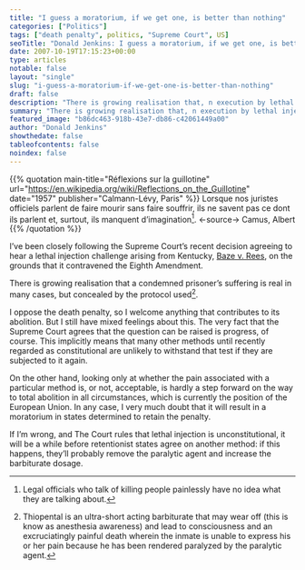```yaml
---
title: "I guess a moratorium, if we get one, is better than nothing"
categories: ["Politics"]
tags: ["death penalty", politics, "Supreme Court", US]
seoTitle: "Donald Jenkins: I guess a moratorium, if we get one, is better than nothing"
date: 2007-10-19T17:15:23+00:00
type: articles
notable: false
layout: "single"
slug: "i-guess-a-moratorium-if-we-get-one-is-better-than-nothing"
draft: false
description: "There is growing realisation that, n execution by lethal injection, a condemned prisoner’s suffering is real in many cases, but concealed by the protocol used. The Supreme Court, unfortunately, has yet to acknowledge this."
summary: "There is growing realisation that, n execution by lethal injection, a condemned prisoner’s suffering is real in many cases, but concealed by the protocol used. The Supreme Court, unfortunately, has yet to acknowledge this."
featured_image: "b86dc463-918b-43e7-db86-c42061449a00"
author: "Donald Jenkins"
showthedate: false
tableofcontents: false
noindex: false
---
```


{{% quotation main-title="Réflexions sur la guillotine" url="https://en.wikipedia.org/wiki/Reflections_on_the_Guillotine" date="1957" publisher="Calmann-Lévy, Paris" %}}
Lorsque nos juristes officiels parlent de faire mourir sans faire souffrir, ils ne savent pas ce dont ils parlent et, surtout, ils manquent d’imagination[^1].
<-source->
Camus, Albert
{{% /quotation %}}

I’ve been closely following the Supreme Court’s recent decision agreeing to hear a lethal injection challenge arising from Kentucky, [Baze v. Rees](https://en.wikipedia.org/wiki/Baze_v._Rees), on the grounds that it contravened the Eighth Amendment.

There is growing realisation that a condemned prisoner’s suffering is real in many cases, but concealed by the protocol used[^2].

I oppose the death penalty, so I welcome anything that contributes to its abolition. But I still have mixed feelings about this. The very fact that the Supreme Court agrees that the question can be raised is progress, of course. This implicitly means that many other methods until recently regarded as constitutional are unlikely to withstand that test if they are subjected to it again.

On the other hand, looking only at whether the pain associated with a particular method is, or not, acceptable, is hardly a step forward on the way to total abolition in all circumstances, which is currently the position of the European Union. In any case, I very much doubt that it will result in a moratorium in states determined to retain the penalty.

If I’m wrong, and The Court rules that lethal injection is unconstitutional, it will be a while before retentionist states agree on another method: if this happens, they’ll probably remove the paralytic agent and increase the barbiturate dosage.

[^1]: Legal officials who talk of killing people painlessly have no idea what they are talking about.
[^2]: Thiopental is an ultra-short acting barbiturate that may wear off (this is know as anesthesia awareness) and lead to consciousness and an excruciatingly painful death wherein the inmate is unable to express his or her pain because he has been rendered paralyzed by the paralytic agent.
